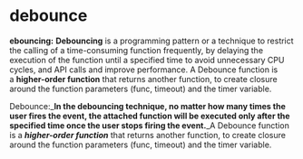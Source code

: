 # debounce
**ebouncing:** **Debouncing** is a programming pattern or a technique to restrict the calling of a time-consuming function frequently, by delaying the execution of the function until a specified time to avoid unnecessary CPU cycles, and API calls and improve performance. A Debounce function is a **higher-order function** that returns another function, to create closure around the function parameters (func, timeout) and the timer variable.

Debounce:_**In the debouncing technique, no matter how many times the user fires the event, the attached function will be executed only after the specified time once the user stops firing the event.**_A Debounce function is a **_higher-order function_** that returns another function, to create closure around the function parameters (func, timeout) and the timer variable.


